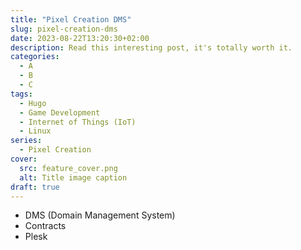 ```yaml
---
title: "Pixel Creation DMS"
slug: pixel-creation-dms
date: 2023-08-22T13:20:30+02:00
description: Read this interesting post, it's totally worth it.
categories:
  - A
  - B
  - C
tags:
  - Hugo
  - Game Development
  - Internet of Things (IoT)
  - Linux
series:
  - Pixel Creation
cover:
  src: feature_cover.png
  alt: Title image caption
draft: true
---
```


- DMS (Domain Management System)
- Contracts
- Plesk
